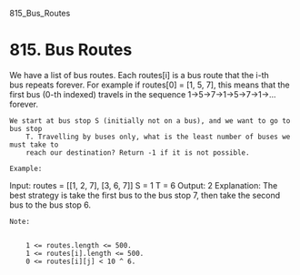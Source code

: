 815_Bus_Routes
# 815. Bus Routes

We have a list of bus routes. Each routes[i] is a bus route that the i-th bus repeats
        forever. For example if routes[0] = [1, 5, 7], this means that the first bus
        (0-th indexed) travels in the sequence 1->5->7->1->5->7->1->...
        forever.

    We start at bus stop S (initially not on a bus), and we want to go to bus stop
        T. Travelling by buses only, what is the least number of buses we must take to
        reach our destination? Return -1 if it is not possible.

    Example:
Input:
routes = [[1, 2, 7], [3, 6, 7]]
S = 1
T = 6
Output: 2
Explanation:
The best strategy is take the first bus to the bus stop 7, then take the second bus to the bus stop 6.

    Note: 

    
        1 <= routes.length <= 500.
        1 <= routes[i].length <= 500.
        0 <= routes[i][j] < 10 ^ 6.